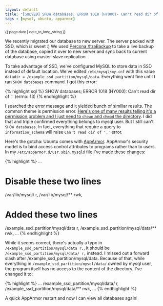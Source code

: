 ```yaml
---
layout: default
title: "[SOLVED] SHOW databases; ERROR 1018 (HY000)- Can't read dir of '.' (errno- 13)"
tags : [mysql, ubuntu, apparmor]
---
```

<p><small>{{ page.date | date_to_long_string }}</small></p>

We recently migrated our database to new server. The server packed with SSD, which is sweet :) We used [Percona XtraBackup](http://www.percona.com/software/percona-xtrabackup) to take a live backup of the database, copied it over to new server and sync back to current database using master-slave replication.

To take advantage of SSD, we've configured MySQL to store data in SSD instead of default location. We've edited `/etc/mysql/my.cnf` with this value `datadir = /example_ssd_partition/mysql/data`. Everything went fine until I ran `SHOW databases` command. I got this error:

{% highlight sql %}
  SHOW databases;
  ERROR 1018 (HY000): Can't read dir of '.' (errno: 13)
{% endhighlight %}

I searched the error message and it yielded bunch of similiar results. The common theme is permission error. [Here's one of many results telling it's a permission problem and I just need to `chown` and `chmod` the directory](http://stackoverflow.com/questions/11066411/mysql-error-error-1018-hy000-cant-read-dir-of-errno-13). I did that and triple confirmed everything belongs to mysql user. But I still can't `SHOW databases`. In fact, everything that require a query to `information_schema` will raise `Can't read dir of '.'` error.

Here's the gotcha: Ubuntu comes with [AppArmor](https://wiki.ubuntu.com/AppArmor). AppArmor's security model is to bind access control attributes to programs rather than to users. In my `/etc/apparmor.d/usr.sbin.mysqld` file I've made these changes:

{% highlight %}
  ...
  # Disable these two lines
  /var/lib/mysql/ r,
  /var/lib/mysql/** rwk,

  # Added these two lines
  /example_ssd_partition/mysql/data r,
  /example_ssd_partition/mysql/data/** rwk,
  ...
{% endhighlight %}

While it seems correct, there's actually a typo in `/example_ssd_partition/mysql/data r,`, it should be `/example_ssd_partition/mysql/data/ r,` instead. I missed out a forward slash after /example_ssd_partition/mysql/data. Because of that, while everything in `/example_ssd_partition/mysql/data/` owned by mysql user, the program itself has no access to the content of the directory. I've changed it to:

{% highlight %}
  ...
  /example_ssd_partition/mysql/data/ r,
  /example_ssd_partition/mysql/data/** rwk,
  ...
{% endhighlight %}

A quick AppArmor restart and now I can view all databases again!